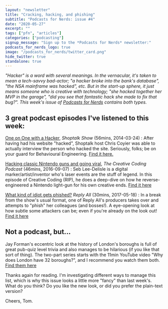 ```yaml
---
layout: "newsletter"
title: "Cracking, hacking, and phishing"
subtitle: "Podcasts for Nerds: issue #4"
date: "2020-05-27"
excerpt: ""
tags: ["pfn", "articles"]
categories: ["podcasting"]
signup_message: "Sign up to the *Podcasts for Nerds* newsletter:"
podcasts_for_nerds_logo: true
image: "/podcasts_for_nerds/twitter_card.png"
hide_twitter: true
standalone: true
---
```


_"Hacker" is a word with several meanings. In the vernacular, it's taken to mean a tech-savvy bad-actor; "a hacker broke into the bank's database", "the NSA mainframe was hacked", etc. But in the start-up sphere, it just means someone who is creative with technology; "she hacked together her MVP in the garage", "did you see that fantastic hack she made to fix that bug?". This week's issue of [Podcasts for Nerds](https://www.podcastsfornerds.com/) contains both types._

## 3 great podcast episodes I've listened to this week:

[One on One with a Hacker](http://shoptalkshow.com/episodes/special-one-one-hacker/), _Shoptalk Show_ (56mins, 2014-03-24)
: After having had his website "hacked", Shoptalk host Chris Coyier was able to actually interview the person who hacked the site. Seriously, folks; be on your guard for Behavioural Engineering. [Find it here.](http://shoptalkshow.com/episodes/special-one-one-hacker/)

[Hacking classic Nintendo guns and going viral](http://creativecodingpodcast.com/hacking-classic-nintendo-guns-and-going-viral/), _The Creative Coding Podcast_ (46mins, 2016-09-07)
: Seb Lee-Delisle is a digital marker/artist/inventor who's laser events are the stuff of legend. In this episode of Creative Coding (RIP), he does a deep-dive on how he reverse-engineered a Nintendo light-gun for his own creative ends. [Find it here](http://creativecodingpodcast.com/hacking-classic-nintendo-guns-and-going-viral/)

[What kind of idiot gets phished?](https://gimletmedia.com/shows/reply-all/rnhoww/97-what-kind-of-idiot-gets-phished) _Reply All_ (30mins, 2017-05-18)
: In a break from the show's usual format, one of Reply All's producers takes over and attempts to "phish" her colleagues (and bosses!). A eye-opening look at how subtle some attackers can be; even if you're already on the look out! [Find it here](https://gimletmedia.com/shows/reply-all/rnhoww/97-what-kind-of-idiot-gets-phished)

## Not a podcast, but...

Jay Forman's eccentric look at the history of London's boroughs is full of great pub-quiz level trivia and also manages to be hilarious (if you like that sort of thing). The two-part series starts with the 11min YouTube video "Why does London have 32 boroughs?", and I recommend you watch them both. [Find them here](https://www.youtube.com/watch?v=daeB46Z4fjs)

Thanks again for reading. I'm investigating different ways to manage this list, which is why this issue looks a little more "fancy" than last week's. What do you think? Do you like the new look, or did you prefer the plain-text version?

Cheers,
Tom.
